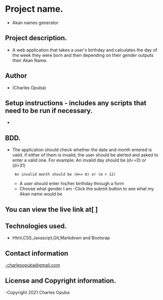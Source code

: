 
# Project name.
- Akan names generator
## Project description.
- A web application that takes a user's birthday and calculates the day of the week they were born and then depending on their gender outputs their Akan Name. 
## Author
- (Charles Opuba)
## Setup instructions - includes any scripts that need to be run if necessary.
- 
## BDD.
-  The application should check whether the date and month entered is valid. if either of them is invalid,  the user should be alerted and asked to enter a valid one. For example:
        An invalid day should be (d<=0) or (d>31)

        An invalid month should be (m<= 0) or (m > 12)  

   - A user should enter his/her birthday through a form
   - Choose what gender I am
   -Click the submit button to see what my Akan name would be
## You can view the live link at[              ]
    

## Technologies used.
- Html,CSS,Javascipt,Git,Markdown and Bootsrap
## Contact information
-charlesopuba@gmail.com
## License and Copyright information.
-Copyright 2021 Charles Opuba